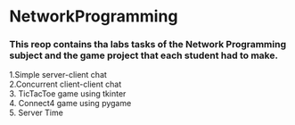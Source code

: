 # NetworkProgramming 

### This reop contains tha labs tasks of the Network Programming subject and the game project that each student had to make.


1.Simple server-client chat  
2.Concurrent client-client chat  
3. TicTacToe game using tkinter  
4. Connect4 game using pygame  
5. Server Time

